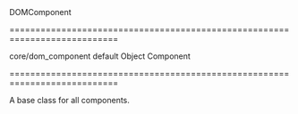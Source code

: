 <!--id-->DOMComponent<!--/id-->
===========================================================================
<!--hidden--><!--/hidden-->
<!--module-->core/dom_component<!--/module-->
<!--export-->default<!--/export-->
<!--type-->Object<!--/type-->
<!--inherits-->Component<!--/inherits-->
===========================================================================

<!--shortDescription-->
A base class for all components.
<!--/shortDescription-->

<!--fullDescription-->

<!--/fullDescription-->